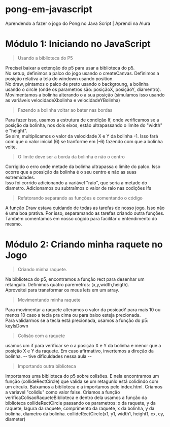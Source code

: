 # pong-em-javascript
Aprendendo a fazer o jogo do Pong no Java Script | Aprendi na Alura

<h1>Módulo 1: Iniciando no JavaScript</h1>

>Usando a biblioteca do P5
<p>Precisei baixar a extenção do p5 para usar a biblioteca do p5.<br>
No setup, definimos a palco do jogo usando o createCanvas. Definimos a posição relativa a tela do windown usando position.<br>
No draw, pintamos o palco de preto usando o backgroung, a bolinha usando o circle (onde os parametros são: posiçãoX, posiçãoY, diamentro). Movimentamos a bolinha alterando o a sua posição (simulamos isso usando as variáveis velocidadeXbolinha e velocidadeYBolinha)
</p>

>Fazendo a bolinha voltar ao bater nas bordas
<p> Para fazer isso, usamos a estrutura de condição If, onde verificamos se a posição da bolinha, nos dois eixos, estão ultrapassando o limite do "width" e "height". <br>Se sim, multiplicamos o valor da velocidade X e Y da bolinha -1. Isso fará com que o valor inicial (6) se tranforme em (-6) fazendo com que a bolinha volte.
</p>

>O limite deve ser a borda da bolinha e não o centro
<p>Corrigido o erro onde metade da bolinha ultrapassa o limite do palco. Isso ocorre que a possição da bolinha é o seu centro e não as suas extremidades.<br>Isso foi corrido adicionando a variável "raio", que seria a metade do diametro. Adicionamos ou subtraímos o valor de raio nas codições Ifs
</p>

>Refatorando separando as funções e comentando o código
<p>A função Draw estava cuidando de todas as tarefas de nosso jogo. Isso não é uma boa prativa. Por isso, separamando as tarefas criando outra funções.<br>
Também comentamos em nosso cógido para facilitar o entendimento do mesmo.
</p>

<h1>Módulo 2: Criando minha raquete no Jogo</h1>

>Criando minha raquete.
<p> Na biblioteca do p5, encontramos a função rect para desenhar um retangulo. Definimos quatro paremetros: (x,y,width,heigth).<br>
Aproveitei para transformar os meus lets em um array.
</p>

>Movimentando minha raquete
<p>Para movimentar a raquete alteramos o valor da posicaoY para mais 10 ou menos 10 caso a tecla pra cima ou para baixo esteja precionada.<br>
Para validarmos se a tecla está precionada, usamos a função do p5: keyIsDown
</p>

>Colisão com a raquete
<p>usamos um if para verificar se o a posição X e Y da bolinha e menor que a posição X e Y da raquete. Em caso afirmativo, invertemos a direção da bolinha. -- tive dificuldades nessa aula --
</p>

>Importando outra biblioteca
<p>Importamos uma biblioteca do p5 sobre colisões. E nela encontramos um função (collideRectCircle) que valida se um retagunlo está colidindo com um circulo. Baixamos a biblioteca e a importamos pelo index.html. Criamos a variavel "colidiu" como valor false. Criamos a função verificaColisaoRaqueteBiblioteca e dentro dela usamos a função da biblioteca collideRectCircle passando os parametros: x da raquete, y da raquete, lagura da raquete, comprimento da raquete, x da bolinha, y da bolinha, diametro da bolinha.
collideRectCircle(x1, y1, width1, height1, cx, cy, diameter)
</p>